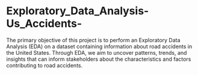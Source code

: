 # Exploratory_Data_Analysis-Us_Accidents-
The primary objective of this project is to perform an Exploratory Data Analysis (EDA) on a dataset containing information about road accidents in the United States. Through EDA, we aim to uncover patterns, trends, and insights that can inform stakeholders about the characteristics and factors contributing to road accidents.
